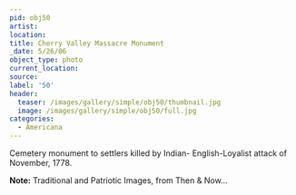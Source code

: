 ```yaml
---
pid: obj50
artist:
location:
title: Cherry Valley Massacre Monument
_date: 5/26/06
object_type: photo
current_location:
source:
label: '50'
header:
  teaser: /images/gallery/simple/obj50/thumbnail.jpg
  image: /images/gallery/simple/obj50/full.jpg
categories:
  - Americana
---
```

Cemetery monument to settlers killed by Indian- English-Loyalist attack of November, 1778.

**Note:**
Traditional and Patriotic Images, from Then & Now...
